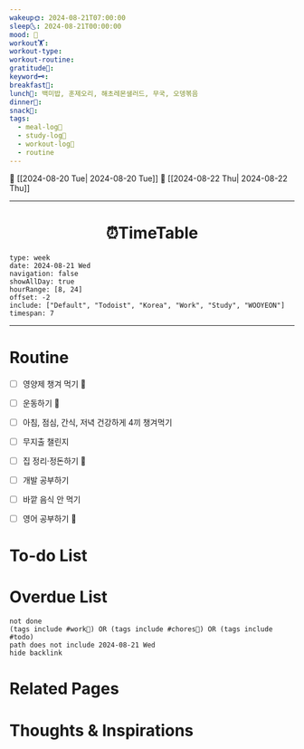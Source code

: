 ```yaml
---
wakeup🌞: 2024-08-21T07:00:00
sleep🌜: 2024-08-21T00:00:00
mood: 🤒
workout🏋️: 
workout-type: 
workout-routine: 
gratitude🙏: 
keyword🗝️: 
breakfast🍳: 
lunch🍚: 백미밥, 훈제오리, 해초레몬샐러드, 무국, 오뎅볶음
dinner🥗: 
snack🍬: 
tags:
  - meal-log📝
  - study-log📓
  - workout-log💪
  - routine
---
```


🔺 [[2024-08-20 Tue| 2024-08-20 Tue]]
🔻 [[2024-08-22 Thu| 2024-08-22 Thu]]
___
<h1> <center>⏰TimeTable </center> </h1>

```gEvent
type: week
date: 2024-08-21 Wed
navigation: false
showAllDay: true
hourRange: [8, 24]
offset: -2
include: ["Default", "Todoist", "Korea", "Work", "Study", "WOOYEON"]
timespan: 7
```

--- 


# Routine 

- [ ] 영양제 챙겨 먹기 🔼 
- [ ] 운동하기 🔼
- [ ] 아침, 점심, 간식, 저녁 건강하게 4끼 챙겨먹기
- [ ] 무지출 챌린지 
- [ ] 집 정리·정돈하기 🔼
- [ ] 개발 공부하기
- [ ] 바깥 음식 안 먹기 
- [ ] 영어 공부하기 🔼 


# To-do List


# Overdue List
```tasks
not done
(tags include #work💼) OR (tags include #chores🧺) OR (tags include #todo)
path does not include 2024-08-21 Wed
hide backlink
```

# Related Pages



# Thoughts & Inspirations

